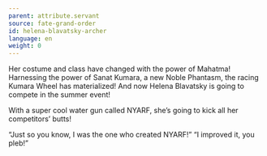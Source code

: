 ```yaml
---
parent: attribute.servant
source: fate-grand-order
id: helena-blavatsky-archer
language: en
weight: 0
---
```


Her costume and class have changed with the power of Mahatma!
Harnessing the power of Sanat Kumara, a new Noble Phantasm, the racing Kumara Wheel has materialized! And now Helena Blavatsky is going to compete in the summer event!

With a super cool water gun called NYARF, she’s going to kick all her competitors’ butts!
 
“Just so you know, I was the one who created NYARF!”
“I improved it, you pleb!”
